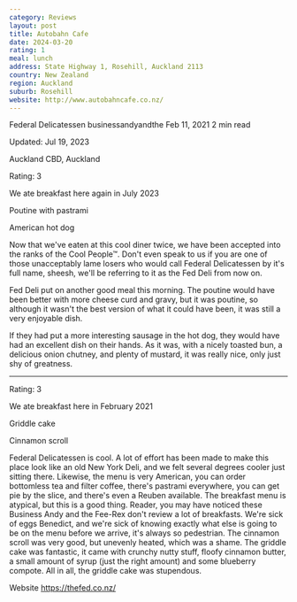 ```yaml
---
category: Reviews
layout: post
title: Autobahn Cafe
date: 2024-03-20
rating: 1
meal: lunch
address: State Highway 1, Rosehill, Auckland 2113
country: New Zealand
region: Auckland
suburb: Rosehill
website: http://www.autobahncafe.co.nz/
---
```


Federal Delicatessen
businessandyandthe
Feb 11, 2021
2 min read

Updated: Jul 19, 2023

Auckland CBD, Auckland

Rating: 3

We ate breakfast here again in July 2023

Poutine with pastrami

American hot dog

Now that we've eaten at this cool diner twice, we have been accepted into the ranks of the Cool People™. Don't even speak to us if you are one of those unacceptably lame losers who would call Federal Delicatessen by it's full name, sheesh, we'll be referring to it as the Fed Deli from now on.

Fed Deli put on another good meal this morning. The poutine would have been better with more cheese curd and gravy, but it was poutine, so although it wasn't the best version of what it could have been, it was still a very enjoyable dish. 

If they had put a more interesting sausage in the hot dog, they would have had an excellent dish on their hands. As it was, with a nicely toasted bun, a delicious onion chutney, and plenty of mustard, it was really nice, only just shy of greatness.

---------------------------------------------------------------------------------------------------------------------------

Rating: 3

We ate breakfast here in February 2021

Griddle cake

Cinnamon scroll

Federal Delicatessen is cool. A lot of effort has been made to make this place look like an old New York Deli, and we felt several degrees cooler just sitting there. Likewise, the menu is very American, you can order bottomless tea and filter coffee, there's pastrami everywhere, you can get pie by the slice, and there's even a Reuben available. The breakfast menu is atypical, but this is a good thing. Reader, you may have noticed these Business Andy and the Fee-Rex don't review a lot of breakfasts. We're sick of eggs Benedict, and we're sick of knowing exactly what else is going to be on the menu before we arrive, it's always so pedestrian. The cinnamon scroll was very good, but unevenly heated, which was a shame. The griddle cake was fantastic, it came with crunchy nutty stuff, floofy cinnamon butter, a small amount of syrup (just the right amount) and some blueberry compote. All in all, the griddle cake was stupendous.

Website https://thefed.co.nz/